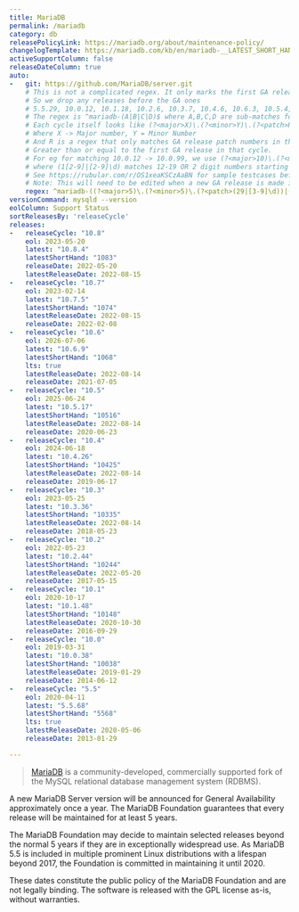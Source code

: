 ```yaml
---
title: MariaDB
permalink: /mariadb
category: db
releasePolicyLink: https://mariadb.org/about/maintenance-policy/
changelogTemplate: https://mariadb.com/kb/en/mariadb-__LATEST_SHORT_HAND__-changelog/
activeSupportColumn: false
releaseDateColumn: true
auto:
-   git: https://github.com/MariaDB/server.git
    # This is not a complicated regex. It only marks the first GA release in each release cycle
    # So we drop any releases before the GA ones
    # 5.5.29, 10.0.12, 10.1.18, 10.2.6, 10.3.7, 10.4.6, 10.6.3, 10.5.4, 10.7.2
    # The regex is ^mariadb-(A|B|C|D)$ where A,B,C,D are sub-matches for each of the cycles
    # Each cycle itself looks like (?<major>X)\.(?<minor>Y)\.(?<patch>R)
    # Where X -> Major number, Y = Minor Number
    # And R is a regex that only matches GA release patch numbers in that cycle. ie
    # Greater than or equal to the first GA release in that cycle.
    # For eg for matching 10.0.12 -> 10.0.99, we use (?<major>10)\.(?<minor>0)\.(?<patch>(1[2-9]|[2-9]\d))
    # where (1[2-9]|[2-9]\d) matches 12-19 OR 2 digit numbers starting from 2-9 (ie 20-99)
    # See https://rubular.com/r/OS1xeaKSCzAaBN for sample testcases before you edit.
    # Note: This will need to be edited when a new GA release is made in a new release cycle
    regex: ^mariadb-((?<major>5)\.(?<minor>5)\.(?<patch>(29|[3-9]\d))|(?<major>10)\.(?<minor>0)\.(?<patch>(1[2-9]|[2-9]\d))|(?<major>10)\.(?<minor>1)\.(?<patch>(1[8-9]|[2-9]\d))|(?<major>10)\.(?<minor>2)\.(?<patch>([6-9]|\d{2}))|(?<major>10)\.(?<minor>3)\.(?<patch>([7-9]|\d{2}))|(?<major>10)\.(?<minor>4)\.(?<patch>([6-9]|\d{2}))|(?<major>10)\.(?<minor>5)\.(?<patch>([4-9]|\d{2}))|(?<major>10)\.(?<minor>6)\.(?<patch>([3-9]|\d{2}))|(?<major>10)\.(?<minor>7)\.(?<patch>([2-9]|\d{2}))|(?<major>10)\.(?<minor>8)\.(?<patch>([3-9]|\d{2})))$
versionCommand: mysqld --version
eolColumn: Support Status
sortReleasesBy: 'releaseCycle'
releases:
-   releaseCycle: "10.8"
    eol: 2023-05-20
    latest: "10.8.4"
    latestShortHand: "1083"
    releaseDate: 2022-05-20
    latestReleaseDate: 2022-08-15
-   releaseCycle: "10.7"
    eol: 2023-02-14
    latest: "10.7.5"
    latestShortHand: "1074"
    latestReleaseDate: 2022-08-15
    releaseDate: 2022-02-08
-   releaseCycle: "10.6"
    eol: 2026-07-06
    latest: "10.6.9"
    latestShortHand: "1068"
    lts: true
    latestReleaseDate: 2022-08-14
    releaseDate: 2021-07-05
-   releaseCycle: "10.5"
    eol: 2025-06-24
    latest: "10.5.17"
    latestShortHand: "10516"
    latestReleaseDate: 2022-08-14
    releaseDate: 2020-06-23
-   releaseCycle: "10.4"
    eol: 2024-06-18
    latest: "10.4.26"
    latestShortHand: "10425"
    latestReleaseDate: 2022-08-14
    releaseDate: 2019-06-17
-   releaseCycle: "10.3"
    eol: 2023-05-25
    latest: "10.3.36"
    latestShortHand: "10335"
    latestReleaseDate: 2022-08-14
    releaseDate: 2018-05-23
-   releaseCycle: "10.2"
    eol: 2022-05-23
    latest: "10.2.44"
    latestShortHand: "10244"
    latestReleaseDate: 2022-05-20
    releaseDate: 2017-05-15
-   releaseCycle: "10.1"
    eol: 2020-10-17
    latest: "10.1.48"
    latestShortHand: "10148"
    latestReleaseDate: 2020-10-30
    releaseDate: 2016-09-29
-   releaseCycle: "10.0"
    eol: 2019-03-31
    latest: "10.0.38"
    latestShortHand: "10038"
    latestReleaseDate: 2019-01-29
    releaseDate: 2014-06-12
-   releaseCycle: "5.5"
    eol: 2020-04-11
    latest: "5.5.68"
    latestShortHand: "5568"
    lts: true
    latestReleaseDate: 2020-05-06
    releaseDate: 2013-01-29

---
```


> [MariaDB](https://mariadb.org/about/) is a community-developed, commercially supported fork of the MySQL relational database management system (RDBMS).

A new MariaDB Server version will be announced for General Availability approximately once a year. The MariaDB Foundation guarantees that every release will be maintained for at least 5 years.

The MariaDB Foundation may decide to maintain selected releases beyond the normal 5 years if they are in exceptionally widespread use. As MariaDB 5.5 is included in multiple prominent Linux distributions with a lifespan beyond 2017, the Foundation is committed in maintaining it until 2020.

These dates constitute the public policy of the MariaDB Foundation and are not legally binding. The software is released with the GPL license as-is, without warranties.
